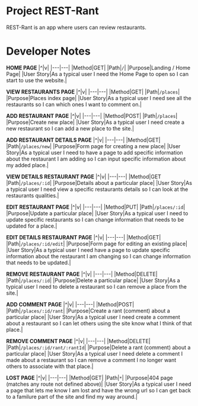 # Project REST-Rant

REST-Rant is an app where users can review restaurants.

# Developer Notes

**HOME PAGE**
|^|v|
|---|---|
|Method|GET|
|Path|`/`|
|Purpose|Landing / Home Page|
|User Story|As a typical user I need the Home Page to open so I can start to use the website.|

**VIEW RESTAURANTS PAGE**
|^|v|
|---|---|
|Method|GET|
|Path|`/places`|
|Purpose|Places index page|
|User Story|As a typical user I need see all the restaurants so I can which ones I want to comment on.|

**ADD RESTAURANT PAGE**
|^|v|
|---|---|
|Method|POST|
|Path|`/places`|
|Purpose|Create new place|
|User Story|As a typical user I need create a new restaurant so I can add a new place to the site.|

**ADD RESTAURANT DETAILS PAGE**
|^|v|
|---|---|
|Method|GET|
|Path|`/places/new`|
|Purpose|Form page for creating a new place|
|User Story|As a typical user I need to have a page to add specific information about the restaurant I am adding so I can input specific information about my added place.|

**VIEW DETAILS RESTAURANT PAGE**
|^|v|
|---|---|
|Method|GET
|Path|`/places/:id`|
|Purpose|Details about a particular place|
|User Story|As a typical user I need view a specific restaurants details so I can look at the restaurants qualities.|

**EDIT RESTAURANT PAGE**
|^|v|
|---|---|
|Method|PUT|
|Path|`/places/:id`|
|Purpose|Update a particular place|
|User Story|As a typical user I need to update specific restaurants so I can change information that needs to be updated for a place.|

**EDIT DETAILS RESTAURANT PAGE**
|^|v|
|---|---|
|Method|GET|
|Path|`/places/:id/edit`|
|Purpose|Form page for editing an existing place|
|User Story|As a typical user I need have a page to update specific information about the restaurant I am changing so I can change information that needs to be updated.|

**REMOVE RESTAURANT PAGE**
|^|v|
|---|---|
|Method|DELETE|
|Path|`/places/:id`|
|Purpose|Delete a particular place|
|User Story|As a typical user I need to delete a restaurant so I can remove a place from the site.|

**ADD COMMENT PAGE**
|^|v|
|---|---|
|Method|POST|
|Path|`/places/:id/rant`|
|Purpose|Create a rant (comment) about a particular place|
|User Story|As a typical user I need create a comment about a restaurant so I can let others using the site know what I think of that place.|

**REMOVE COMMENT PAGE**
|^|v|
|---|---|
|Method|DELETE|
|Path|`/places/:id/rant/:rantId`|
|Purpose|Delete a rant (comment) about a particular place|
|User Story|As a typical user I need delete a comment I made about a restaurant so I can remove a comment I no longer want others to associate with that place.|

**LOST PAGE**
|^|v|
|---|---|
|Method|GET|
|Path|`*`|
|Purpose|404 page (matches any route not defined above)|
|User Story|As a typical user I need a page that lets me know I am lost and have the wrong url so I can get back to a familure part of the site and find my way around.|

